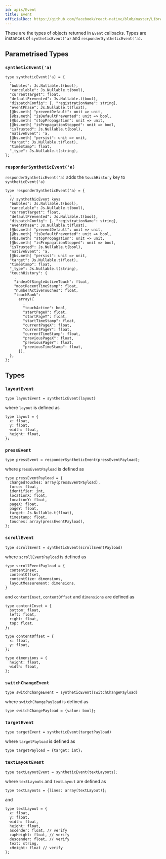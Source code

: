 ```yaml
---
id: apis/Event
title: Event
officialDoc: https://github.com/facebook/react-native/blob/master/Libraries/Types/CoreEventTypes.js
---
```


These are the types of objects returned in `Event` callbacks. Types are
instances of `syntheticEvent('a)` and `responderSyntheticEvent('a)`.

## Parametrised Types

### `syntheticEvent('a)`

```reason
type syntheticEvent('a) = {
  .
  "bubbles": Js.Nullable.t(bool),
  "cancelable": Js.Nullable.t(bool),
  "currentTarget": float,
  "defaultPrevented": Js.Nullable.t(bool),
  "dispatchConfig": {. "registrationName": string},
  "eventPhase": Js.Nullable.t(float),
  [@bs.meth] "preventDefault": unit => unit,
  [@bs.meth] "isDefaultPrevented": unit => bool,
  [@bs.meth] "stopPropagation": unit => unit,
  [@bs.meth] "isPropagationStopped": unit => bool,
  "isTrusted": Js.Nullable.t(bool),
  "nativeEvent": 'a,
  [@bs.meth] "persist": unit => unit,
  "target": Js.Nullable.t(float),
  "timeStamp": float,
  "_type": Js.Nullable.t(string),
};
```

### `responderSyntheticEvent('a)`

`responderSyntheticEvent('a)` adds the `touchHistory` key to
`syntheticEvent('a)`

```reason
type responderSyntheticEvent('a) = {
  .
  // synthethicEvent keys
  "bubbles": Js.Nullable.t(bool),
  "cancelable": Js.Nullable.t(bool),
  "currentTarget": float,
  "defaultPrevented": Js.Nullable.t(bool),
  "dispatchConfig": {. "registrationName": string},
  "eventPhase": Js.Nullable.t(float),
  [@bs.meth] "preventDefault": unit => unit,
  [@bs.meth] "isDefaultPrevented": unit => bool,
  [@bs.meth] "stopPropagation": unit => unit,
  [@bs.meth] "isPropagationStopped": unit => bool,
  "isTrusted": Js.Nullable.t(bool),
  "nativeEvent": 'a,
  [@bs.meth] "persist": unit => unit,
  "target": Js.Nullable.t(float),
  "timeStamp": float,
  "_type": Js.Nullable.t(string),
  "touchHistory": {
    .
    "indexOfSingleActiveTouch": float,
    "mostRecentTimeStamp": float,
    "numberActiveTouches": float,
    "touchBank":
      array({
        .
        "touchActive": bool,
        "startPageX": float,
        "startPageY": float,
        "startTimeStamp": float,
        "currentPageX": float,
        "currentPageY": float,
        "currentTimeStamp": float,
        "previousPageX": float,
        "previousPageY": float,
        "previousTimeStamp": float,
      }),
  },
};
```

## Types

### `layoutEvent`

```reason
type layoutEvent = syntheticEvent(layout)
```

where `layout` is defined as

```reason
type layout = {
  x: float,
  y: float,
  width: float,
  height: float,
};
```

### `pressEvent`

```reason
type pressEvent = responderSyntheticEvent(pressEventPayload);
```

where `pressEventPayload` is defined as

```reason
type pressEventPayload = {
  changedTouches: array(pressEventPayload),
  force: float,
  identifier: int,
  locationX: float,
  locationY: float,
  pageX: float,
  pageY: float,
  target: Js.Nullable.t(float),
  timestamp: float,
  touches: array(pressEventPayload),
};
```

### `scrollEvent`

```reason
type scrollEvent = syntheticEvent(scrollEventPayload)
```

where `scrollEventPayload` is defined as

```reason
type scrollEventPayload = {
  contentInset,
  contentOffset,
  contentSize: dimensions,
  layoutMeasurement: dimensions,
}
```

and `contentInset`, `contentOffset` and `dimensions` are defined as

```reason
type contentInset = {
  bottom: float,
  left: float,
  right: float,
  top: float,
};
```

```reason
type contentOffset = {
  x: float,
  y: float,
};
```

```reason
type dimensions = {
  height: float,
  width: float,
};
```

### `switchChangeEvent`

```reason
type switchChangeEvent = syntheticEvent(switchChangePayload)
```

where `switchChangePayload` is defined as

```reason
type switchChangePayload = {value: bool};
```

### `targetEvent`

```reason
type targetEvent = syntheticEvent(targetPayload)
```

where `targetPayload` is defined as

```reason
type targetPayload = {target: int};
```

### `textLayoutEvent`

```reason
type textLayoutEvent = syntheticEvent(textLayouts);
```

where `textLayouts` and `textLayout` are defined as

```reason
type textLayouts = {lines: array(textLayout)};
```

and

```reason
type textLayout = {
  x: float,
  y: float,
  width: float,
  height: float,
  ascender: float, // verify
  capHeight: float, // verify
  descender: float, // verify
  text: string,
  xHeight: float // verify
};
```
